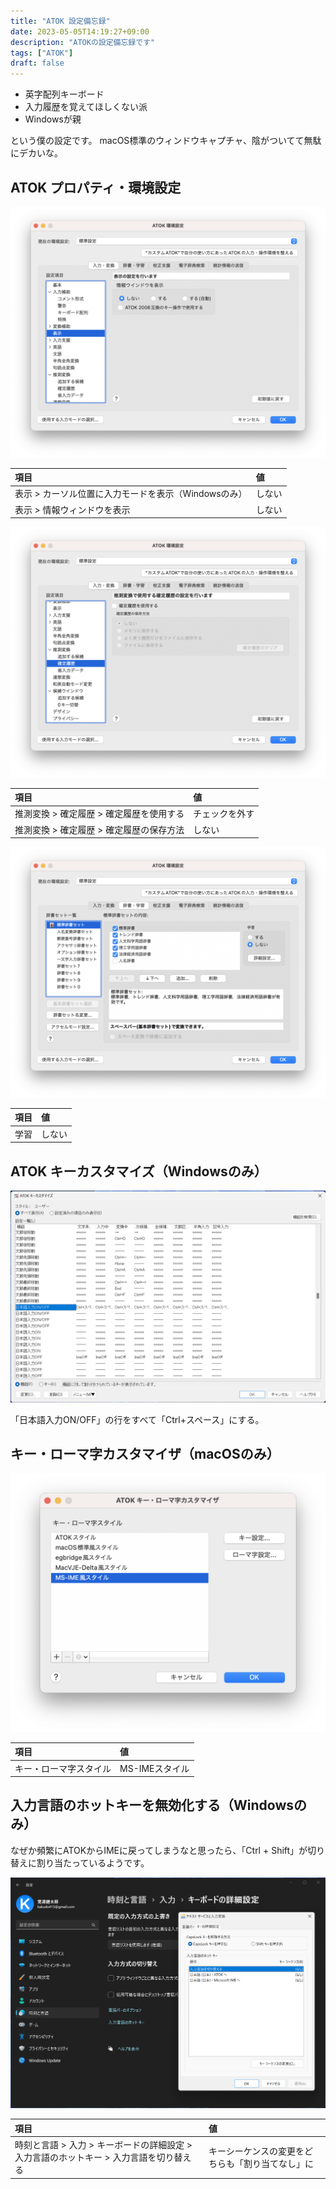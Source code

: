 ```yaml
---
title: "ATOK 設定備忘録"
date: 2023-05-05T14:19:27+09:00
description: "ATOKの設定備忘録です"
tags: ["ATOK"]
draft: false
---
```


- 英字配列キーボード
- 入力履歴を覚えてほしくない派
- Windowsが親

という僕の設定です。
macOS標準のウィンドウキャプチャ、陰がついてて無駄にデカいな。

## ATOK プロパティ・環境設定

![ATOK プロパティ 入力･変換 > 表示](atok-property.png)

| 項目                                                 | 値     |
| :--------------------------------------------------- | :----- |
| 表示 > カーソル位置に入力モードを表示（Windowsのみ） | しない |
| 表示 > 情報ウィンドウを表示                          | しない |

![ATOK プロパティ 入力･変換 > 推測変換 > 確定履歴](return-history.png)

| 項目                                      | 値             |
| :---------------------------------------- | :------------- |
| 推測変換 > 確定履歴 > 確定履歴を使用する  | チェックを外す |
| 推測変換 > 確定履歴 >  確定履歴の保存方法 | しない         |

![ATOK プロパティ 辞書･学習](history.png)

| 項目 | 値     |
| :--- | :----- |
| 学習 | しない |

## ATOK キーカスタマイズ（Windowsのみ）

![ATOK キーカスタマイズ](key-customizer-windows.png)

「日本語入力ON/OFF」の行をすべて「Ctrl+スペース」にする。

## キー・ローマ字カスタマイザ（macOSのみ）

![キー・ローマ字カスタマイザ](key-customizer.png)

| 項目                   | 値             |
| :--------------------- | :------------- |
| キー・ローマ字スタイル | MS-IMEスタイル |

## 入力言語のホットキーを無効化する（Windowsのみ）

なぜか頻繁にATOKからIMEに戻ってしまうなと思ったら、「Ctrl + Shift」が切り替えに割り当たっているようです。

![テキスト サービスと入力言語](input-hotkey.png)

| 項目                                                                                   | 値                                               |
| :------------------------------------------------------------------------------------- | :----------------------------------------------- |
| 時刻と言語 > 入力 > キーボードの詳細設定 > 入力言語のホットキー > 入力言語を切り替える | キーシーケンスの変更をどちらも「割り当てなし」に |

